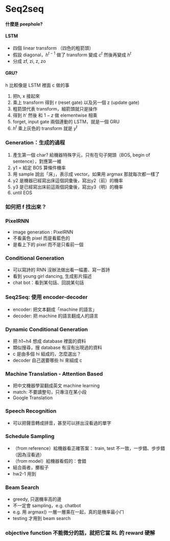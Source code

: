 # Seq2seq

#### 什麼是 peephole?

#### LSTM

*  四個 linear transform （四色的粗箭頭）
* 假設 diagonal，$h^{t-1}$ 做了 transform 變成 $c^t$ 然後再變成 $h^t$ 
* 分成 zf, zi, z, zo



#### GRU?

h 比較像是 LSTM 裡面 c 做的事

1. 把h, x 接起來
2. 乘上 transform 得到 r (reset gate) 以及另一個 z (update gate)
3. 粗箭頭代表 transform，細箭頭就只是操作
4. 得到 $h'$ 然後 和 $1-z$ 做 elementwise 相乘
5. forget, input gate 兩個連動的 LSTM，就是一個 GRU
6. $h^t$ 乘上灰色的 transform 就是 $y^t$



### Generation：生成的過程



1. 產生第一個 char? 給機器特殊字元，只有在句子開頭（BOS, begin of sentence），對應第一維
2. y1 = 給定 BOS 算條件機率
3. 用 sample 說出「床」，表示成 vector。如果用 argmax 那就每次都一樣了
4. y2 是機器已經寫出床這個詞彙後，寫出y2（前）的機率
5. y3 是已經寫出床前這兩個詞彙後，寫出y3（明）的機率
6. until EOS



### 如何把 f 找出來？



### PixelRNN

* image generation : PixelRNN
* 不看黃色 pixel 而是看藍色的
* 是看上下的 pixel 而不是只看前一個



### Conditional Generation

* 可以寫詩的 RNN 沒辦法做出看一幅畫、寫一首詩
* 看到 young girl dancing, 生成影片描述
* chat bot：看到某句話、回說某句話



### Seq2Seq: 使用 encoder-decoder

* encoder: 把文本翻成「machine 的語言」
* decoder: 把 machine 的語言翻成人的語言



### Dynamic Conditional Generation

* 把 h1~h4 想成 database 裡面的資料
* 類似搜尋，搜 database 有沒有出現過的資料
* c 是由多個 hi 組成的，怎麼選出？
* decoder 自己選要哪些 hi 來組成 c



### Machine Translation - Attention Based

* 把中文機器學習翻成英文 machine learning
* match: 不要讀整句，只專注在某小段
* Google Translation



### Speech Recognition

* 可以把聲音轉成拼音，甚至可以拼出沒看過的單字



### Schedule Sampling

* （from reference）給機器看正確答案： train, test 不一致，一步錯、步步錯（因為沒看過）
* （from model）給機器看假的：會錯
* 結合兩者，擲骰子
* hw2-1 用到



### Beam Search

* greedy, 只選機率高的邊
* 不一定會 sampling，e.g. chatbot
* e.g. 用 argmax() 一層一層乘在一起，真的是機率最小ㄇ
* testing 才用到 beam search



### objective function 不能微分的話，就把它當 RL 的 reward 硬解



